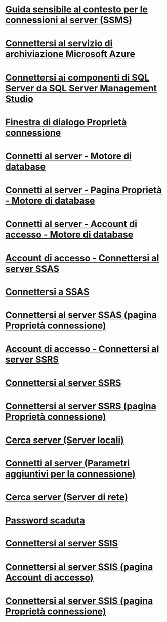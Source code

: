 # [Guida sensibile al contesto per le connessioni al server (SSMS)](f1-help-for-server-connections-sql-server-management-studio.md)
# [Connettersi al servizio di archiviazione Microsoft Azure](connect-to-microsoft-azure-storage.md)
# [Connettersi ai componenti di SQL Server da SQL Server Management Studio](connect-to-any-sql-server-component-from-sql-server-management-studio.md)
# [Finestra di dialogo Proprietà connessione](connection-properties-dialog-box.md)

# [Connetti al server - Motore di database](connect-to-server-database-engine.md)
# [Connetti al server - Pagina Proprietà - Motore di database](connect-to-server-connection-properties-page-database-engine.md)
# [Connetti al server - Account di accesso - Motore di database](connect-to-server-login-page-database-engine.md)

# [Account di accesso - Connettersi al server SSAS](connect-to-server-login-page-analysis-services.md)
# [Connettersi a SSAS](connect-to-server-analysis-services.md)
# [Connettersi al server SSAS (pagina Proprietà connessione)](connect-to-server-connection-properties-page-analysis-services.md)

# [Account di accesso - Connettersi al server SSRS](connect-to-server-login-page-reporting-services.md)
# [Connettersi al server SSRS](connect-to-server-reporting-services.md)
# [Connettersi al server SSRS (pagina Proprietà connessione)](connect-to-server-connection-properties-page-reporting-services.md)


# [Cerca server (Server locali)](browse-for-servers-local-servers.md)

# [Connetti al server (Parametri aggiuntivi per la connessione)](connect-to-server-additional-connection-parameters-page.md)
# [Cerca server (Server di rete)](browse-for-servers-network-servers.md)
# [Password scaduta](password-expired.md)

# [Connettersi al server SSIS](connect-to-server-integration-services.md)
# [Connettersi al server SSIS (pagina Account di accesso)](connect-to-server-login-page-integration-services.md)
# [Connettersi al server SSIS (pagina Proprietà connessione)](connect-to-server-connection-properties-page-integration-services.md)
